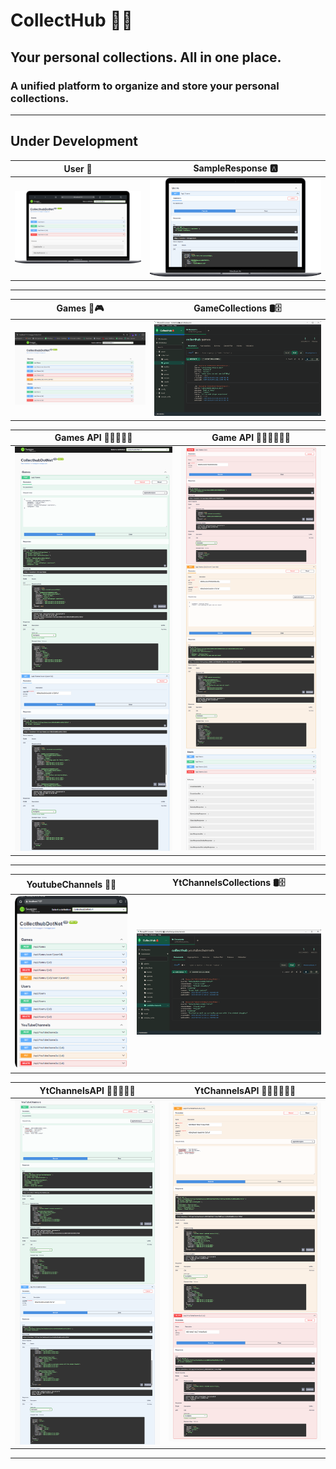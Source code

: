 # CollectHub 🎒📃

## Your personal collections. All in one place.

### A unified platform to organize and store your personal collections.     

---

## Under Development


| User 👥 | SampleResponse 🅰️ |
|----------|--------|
| ![user](./DemoImages/User1.png) | ![userapiresponse](./DemoImages/user2.png) |

---

| Games 🏏🎮 | GameCollections 🛢️🗄️ |
|----------|--------|
| ![games](./DemoImages/GameAPiDocs.png) | ![userapiresponse](./DemoImages/GameCollection.png) |



| Games API 🚴🏻‍♂️🏋🏻 | Game API 🏌🏻‍♂️⛹🏻‍♂️ |
|----------|--------|
| ![games](./DemoImages/GamesApiDocs1.png) | ![userapiresponse](./DemoImages/GamesApiDocs2.png) |


---

| YoutubeChannels 📲🎯 | YtChannelsCollections 🛢️🗄️ |
|----------|--------|
| ![games](./DemoImages/YtChannelsApiDocs.png) | ![userapiresponse](./DemoImages/YtChannelsCollection.png) |



| YtChannelsAPI 🚴🏻‍♂️🏋🏻 | YtChannelsAPI 🏌🏻‍♂️⛹🏻‍♂️ |
|----------|--------|
| ![games](./DemoImages/YtChannelsApiDocs1.png) | ![userapiresponse](./DemoImages/YtChannelsApiDocs2.png) |


---